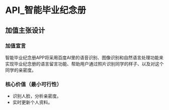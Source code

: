# API_智能毕业纪念册

## 加值主张设计

### 加值宣言
智能毕业纪念册APP将采用百度AI里的语音识别、图像识别和自然语言处理功能来实现毕业纪念册的语言留言功能、帮助用户通过照片识别同学的样子、以及对这个同学的亲密度。

### 核心价值（最小可行性）
- 识别人脸，分析亲密度。
- 实时更新个人资料。

### 